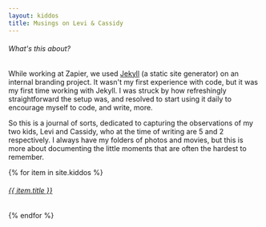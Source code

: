 ```yaml
---
layout: kiddos
title: Musings on Levi & Cassidy
---
```


<h6>What's this about?</h6>

While working at Zapier, we used [Jekyll](https://jekyllrb.com) (a static site generator) on an internal branding project. It wasn't my first experience with code, but it was my first time working with Jekyll. I was struck by how refreshingly straightforward the setup was, and resolved to start using it daily to encourage myself to code, and write, more.

So this is a journal of sorts, dedicated to capturing the observations of my two kids, Levi and Cassidy, who at the time of writing are 5 and 2 respectively. I always have my folders of photos and movies, but this is more about documenting the little moments that are often the hardest to remember.

{% for item in site.kiddos %}
  <a href="{{ item.url }}">
    <h6>{{ item.title }}</h6>
  </a>
{% endfor %}
